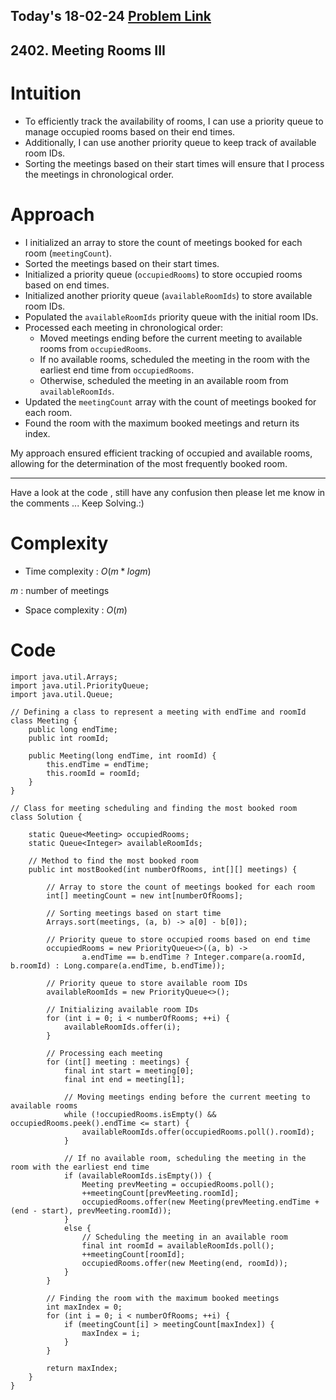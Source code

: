 ## Today's 18-02-24 [Problem Link](https://leetcode.com/problems/meeting-rooms-iii/description/?envType=daily-question&envId=2024-02-18)
## 2402. Meeting Rooms III

# Intuition
<!-- Describe your first thoughts on how to solve this problem. -->

- To efficiently track the availability of rooms, I can use a priority queue to manage occupied rooms based on their end times.
- Additionally, I can use another priority queue to keep track of available room IDs.
- Sorting the meetings based on their start times will ensure that I process the meetings in chronological order.

# Approach
<!-- Describe your approach to solving the problem. -->

- I initialized an array to store the count of meetings booked for each room (`meetingCount`).
- Sorted the meetings based on their start times.
- Initialized a priority queue (`occupiedRooms`) to store occupied rooms based on end times.
- Initialized another priority queue (`availableRoomIds`) to store available room IDs.
- Populated the `availableRoomIds` priority queue with the initial room IDs.
- Processed each meeting in chronological order:
   - Moved meetings ending before the current meeting to available rooms from `occupiedRooms`.
   - If no available rooms, scheduled the meeting in the room with the earliest end time from `occupiedRooms`.
   - Otherwise, scheduled the meeting in an available room from `availableRoomIds`.
- Updated the `meetingCount` array with the count of meetings booked for each room.
- Found the room with the maximum booked meetings and return its index.

My approach ensured efficient tracking of occupied and available rooms, allowing for the determination of the most frequently booked room.

---
Have a look at the code , still have any confusion then please let me know in the comments ... Keep Solving.:)

# Complexity
- Time complexity : $O(m*logm)$
<!-- Add your time complexity here, e.g. $$O(n)$$ -->
$m$ :  number of meetings
- Space complexity : $O(m)$
<!-- Add your space complexity here, e.g. $$O(n)$$ -->

# Code
```
import java.util.Arrays;
import java.util.PriorityQueue;
import java.util.Queue;

// Defining a class to represent a meeting with endTime and roomId
class Meeting {
    public long endTime;
    public int roomId;

    public Meeting(long endTime, int roomId) {
        this.endTime = endTime;
        this.roomId = roomId;
    }
}

// Class for meeting scheduling and finding the most booked room
class Solution {

    static Queue<Meeting> occupiedRooms;
    static Queue<Integer> availableRoomIds;
    
    // Method to find the most booked room
    public int mostBooked(int numberOfRooms, int[][] meetings) {
    
        // Array to store the count of meetings booked for each room
        int[] meetingCount = new int[numberOfRooms];

        // Sorting meetings based on start time
        Arrays.sort(meetings, (a, b) -> a[0] - b[0]);

        // Priority queue to store occupied rooms based on end time
        occupiedRooms = new PriorityQueue<>((a, b) ->
                a.endTime == b.endTime ? Integer.compare(a.roomId, b.roomId) : Long.compare(a.endTime, b.endTime));

        // Priority queue to store available room IDs
        availableRoomIds = new PriorityQueue<>();

        // Initializing available room IDs
        for (int i = 0; i < numberOfRooms; ++i) {
            availableRoomIds.offer(i);
        }

        // Processing each meeting
        for (int[] meeting : meetings) {
            final int start = meeting[0];
            final int end = meeting[1];

            // Moving meetings ending before the current meeting to available rooms
            while (!occupiedRooms.isEmpty() && occupiedRooms.peek().endTime <= start) {
                availableRoomIds.offer(occupiedRooms.poll().roomId);
            }

            // If no available room, scheduling the meeting in the room with the earliest end time
            if (availableRoomIds.isEmpty()) {
                Meeting prevMeeting = occupiedRooms.poll();
                ++meetingCount[prevMeeting.roomId];
                occupiedRooms.offer(new Meeting(prevMeeting.endTime + (end - start), prevMeeting.roomId));
            } 
            else {
                // Scheduling the meeting in an available room
                final int roomId = availableRoomIds.poll();
                ++meetingCount[roomId];
                occupiedRooms.offer(new Meeting(end, roomId));
            }
        }

        // Finding the room with the maximum booked meetings
        int maxIndex = 0;
        for (int i = 0; i < numberOfRooms; ++i) {
            if (meetingCount[i] > meetingCount[maxIndex]) {
                maxIndex = i;
            }
        }

        return maxIndex;
    }
}

```